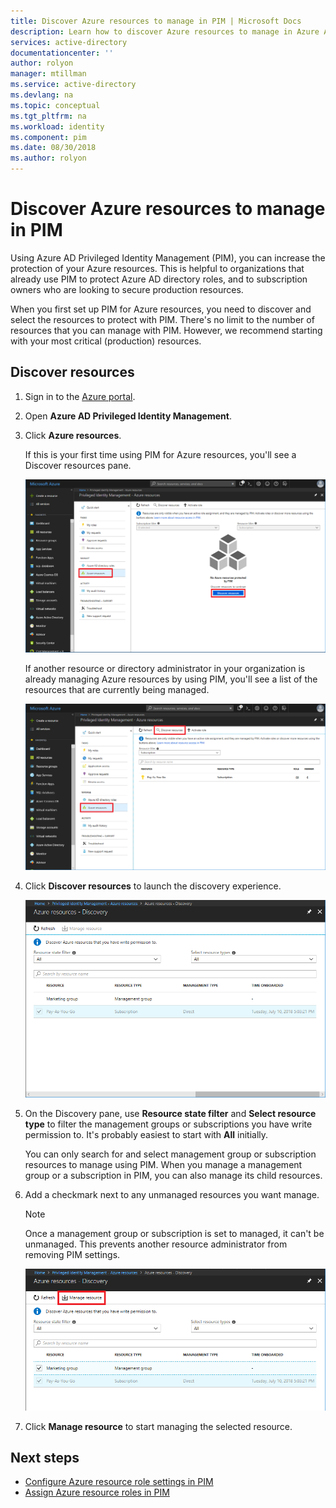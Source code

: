 ```yaml
---
title: Discover Azure resources to manage in PIM | Microsoft Docs
description: Learn how to discover Azure resources to manage in Azure AD Privileged Identity Management (PIM).
services: active-directory
documentationcenter: ''
author: rolyon
manager: mtillman
ms.service: active-directory
ms.devlang: na
ms.topic: conceptual
ms.tgt_pltfrm: na
ms.workload: identity
ms.component: pim
ms.date: 08/30/2018
ms.author: rolyon
---
```


# Discover Azure resources to manage in PIM

Using Azure AD Privileged Identity Management (PIM), you can increase the protection of your Azure resources. This is helpful to organizations that already use PIM to protect Azure AD directory roles, and to subscription owners who are looking to secure production resources.

When you first set up PIM for Azure resources, you need to discover and select the resources to protect with PIM. There's no limit to the number of resources that you can manage with PIM. However, we recommend starting with your most critical (production) resources.

## Discover resources

1. Sign in to the [Azure portal](https://portal.azure.com/).

1. Open **Azure AD Privileged Identity Management**.

1. Click **Azure resources**.

    If this is your first time using PIM for Azure resources, you'll see a Discover resources pane.

    ![Discover resources - first time](./media/pim-resource-roles-discover-resources/discover-resources-first-run.png)

    If another resource or directory administrator in your organization is already managing Azure resources by using PIM, you'll see a list of the resources that are currently being managed.

    ![Discover resources pane](./media/pim-resource-roles-discover-resources/discover-resources.png)

1. Click **Discover resources** to launch the discovery experience.

    ![Discovery pane](./media/pim-resource-roles-discover-resources/discovery-pane.png)

1. On the Discovery pane, use **Resource state filter** and **Select resource type** to filter the management groups or subscriptions you have write permission to. It's probably easiest to start with **All** initially.

    You can only search for and select management group or subscription resources to manage using PIM. When you manage a management group or a subscription in PIM, you can also manage its child resources.

1. Add a checkmark next to any unmanaged resources you want manage.

    > [!NOTE]
    > Once a management group or subscription is set to managed, it can't be unmanaged. This prevents another resource administrator from removing PIM settings.

    ![Discovery - Manage resource](./media/pim-resource-roles-discover-resources/discovery-manage-resource.png)

1. Click **Manage resource** to start managing the selected resource.

## Next steps

- [Configure Azure resource role settings in PIM](pim-resource-roles-configure-role-settings.md)
- [Assign Azure resource roles in PIM](pim-resource-roles-assign-roles.md)
